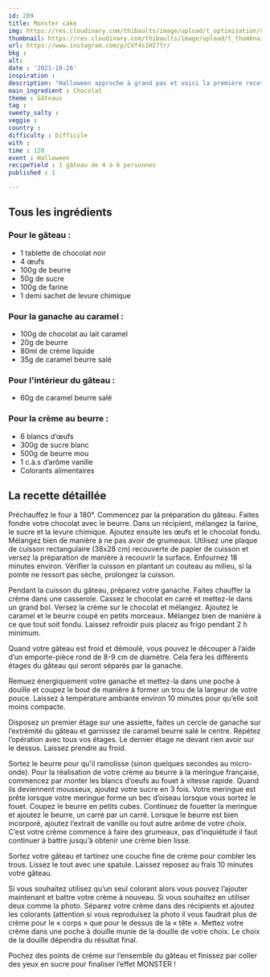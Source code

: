 ```yaml
---
id: 289
title: Monster cake
img: https://res.cloudinary.com/thibaults/image/upload/t_optimisation/v1635265142/Recipes/20211026_monster_cake.jpg
thumbnail: https://res.cloudinary.com/thibaults/image/upload/t_thumbnail_josie/v1635265142/Recipes/20211026_monster_cake.jpg
url: https://www.instagram.com/p/CVf4s1HI7fr/
bkg : 
alt: 
date : '2021-10-26'
inspiration : 
description: "Halloween approche à grand pas et voici la première recette que je vous propose : des petits monstres hyper gourmands au chocolat et au caramel."
main_ingredient : Chocolat
theme : Gâteaux
tag : 
sweety_salty : 
veggie : 
country : 
difficulty : Difficile
with : 
time : 120
event : Halloween
recipeYield : 1 gâteau de 4 à 6 personnes
published : 1

---
```


## Tous les ingrédients
### Pour le gâteau :
 - 1 tablette de chocolat noir
 - 4 œufs
 - 100g de beurre
 - 50g de sucre
 - 100g de farine
 - 1 demi sachet de levure chimique

### Pour la ganache au caramel :
 - 100g de chocolat au lait caramel
 - 20g de beurre
 - 80ml de crème liquide
 - 35g de caramel beurre salé

### Pour l'intérieur du gâteau : 
 - 60g de caramel beurre salé 

### Pour la crème au beurre :
 - 6 blancs d’œufs 
 - 300g de sucre blanc 
 - 500g de beurre mou 
 - 1 c.à.s d’arôme vanille 
 - Colorants alimentaires 

## La recette détaillée
Préchauffez le four à 180°. Commencez par la préparation du gâteau. Faites fondre votre chocolat avec le beurre. Dans un récipient, mélangez la farine, le sucre et la levure chimique. Ajoutez ensuite les œufs et le chocolat fondu. Mélangez bien de manière à ne pas avoir de grumeaux. Utilisez une plaque de cuisson rectangulaire (38x28 cm) recouverte de papier de cuisson et versez la préparation de manière à recouvrir la surface. Enfournez 18 minutes environ. Vérifier la cuisson en plantant un couteau au milieu, si la pointe ne ressort pas sèche, prolongez la cuisson.

Pendant la cuisson du gâteau, préparez votre ganache. Faites chauffer la crème dans une casserole. Cassez le chocolat en carré et mettez-le dans un grand bol. Versez la crème sur le chocolat et mélangez. Ajoutez le caramel et le beurre coupé en petits morceaux. Mélangez bien de manière à ce que tout soit fondu. Laissez refroidir puis placez au frigo pendant 2 h minimum.

Quand votre gâteau est froid et démoulé, vous pouvez le découper à l’aide d’un emporte-pièce rond de 8-9 cm de diamètre. Cela fera les différents étages du gâteau qui seront séparés par la ganache.

Remuez énergiquement votre ganache et mettez-la dans une poche à douille et coupez le bout de manière à former un trou de la largeur de votre pouce. Laissez à température ambiante environ 10 minutes pour qu’elle soit moins compacte. 

Disposez un premier étage sur une assiette, faites un cercle de ganache sur l’extrémité du gâteau et garnissez de caramel beurre salé le centre. Répétez l’opération avec tous vos étages. Le dernier étage ne devant rien avoir sur le dessus. Laissez prendre au froid. 

Sortez le beurre pour qu'il ramolisse (sinon quelques secondes au micro-onde). Pour la réalisation de votre crème au beurre à la meringue française, commencez par monter les blancs d’oeufs au fouet à vitesse rapide. Quand ils deviennent mousseux, ajoutez votre sucre en 3 fois. Votre meringue est prête lorsque votre meringue forme un bec d’oiseau lorsque vous sortez le fouet. Coupez le beurre en petits cubes. Continuez de fouetter la meringue et ajoutez le beurre, un carré par un carré. Lorsque le beurre est bien incorporé, ajoutez l’extrait de vanille ou tout autre arôme de votre choix. C’est votre crème commence à faire des grumeaux, pas d’inquiétude il faut continuer à battre jusqu’à obtenir une crème bien lisse. 

Sortez votre gâteau et tartinez une couche fine de crème pour combler les trous. Lissez le tout avec une spatule. Laissez reposez au frais 10 minutes votre gâteau. 

Si vous souhaitez utilisez qu’un seul colorant alors vous pouvez l’ajouter maintenant et battre votre crème à nouveau. Si vous souhaitez en utiliser deux comme la photo. Séparez votre crème dans des récipients et ajoutez les colorants (attention si vous reproduisez la photo il vous faudrait plus de crème pour le « corps » que pour le dessus de la « tête ». Mettez votre crème dans une poche à douille munie de la douille de votre choix. Le choix de la douille dépendra du résultat final. 

Pochez des points de crème sur l’ensemble du gâteau et finissez par coller des yeux en sucre pour finaliser l’effet MONSTER !